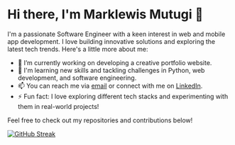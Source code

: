 # Hi there, I'm Marklewis Mutugi 👋

I'm a passionate Software Engineer with a keen interest in web and mobile app development. I love building innovative solutions and exploring the latest tech trends. Here's a little more about me:

- 🔭 I’m currently working on developing a creative portfolio website.
- 🌱 I'm learning new skills and tackling challenges in Python, web development, and software engineering.
- 📫 You can reach me via [email](ngondimarklewis@gmail.com) or connect with me on [LinkedIn](https://www.linkedin.com/in/marklewis-ngondi254).
- ⚡ Fun fact: I love exploring different tech stacks and experimenting with them in real-world projects!

Feel free to check out my repositories and contributions below!

[![GitHub Streak](https://streak-stats.demolab.com?user=lewiii254&theme=halloween&card_width=501)](https://git.io/streak-stats)
<!---
lewiii254/lewiii254 is a ✨ special ✨ repository because its `README.md` (this file) appears on your GitHub profile.
You can click the Preview link to take a look at your changes.
--->
